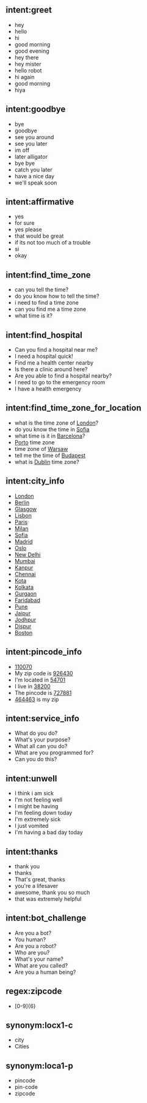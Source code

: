 ## intent:greet
- hey
- hello
- hi
- good morning
- good evening
- hey there
- hey mister
- hello robot
- hi again
- good morning
- hiya

## intent:goodbye
- bye
- goodbye
- see you around
- see you later
- im off
- later alligator
- bye bye
- catch you later
- have a nice day
- we'll speak soon

## intent:affirmative
- yes
- for sure
- yes please
- that would be great
- if its not too much of a trouble
- si
- okay

## intent:find_time_zone
- can you tell the time?
- do you know how to tell the time?
- i need to find a time zone
- can you find me a time zone
- what time is it?

## intent:find_hospital
- Can you find a hospital near me?
- I need a hospital quick!
- Find me a health center nearby
- Is there a clinic around here?
- Are you able to find a hospital nearby?
- I need to go to the emergency room
- I have a health emergency 

## intent:find_time_zone_for_location
- what is the time zone of [London](city)?
- do you know the time in [Sofia](city)
- what time is it in [Barcelona](city)?
- [Porto](city) time zone
- time zone of [Warsaw](city)
- tell me the time of [Budapest](city)
- what is [Dublin](city) time zone?

## intent:city_info
- [London](city)
- [Berlin](city)
- [Glasgow](city)
- [Lisbon](city)
- [Paris](city)
- [Milan](city)
- [Sofia](city)
- [Madrid](city)
- [Oslo](city)
- [New Delhi](city)
- [Mumbai](city)
- [Kanpur](city)
- [Chennai](city)
- [Kota](City)
- [Kolkata](city)
- [Gurgaon](city)
- [Faridabad](city)
- [Pune](city)
- [Jaipur](city)
- [Jodhpur](city)
- [Dispur](city)
- [Boston](city)

## intent:pincode_info
- [110070](pincode)
- My zip code is [926430](pincode)
- I'm located in [54701](pincode)
- I live in [38200](pincode)
- The pincode is [727881](pincode)
- [464463](pincode) is my zip 

## intent:service_info
- What do you do?
- What's your purpose?
- What all can you do?
- What are you programmed for?
- Can you do this?

## intent:unwell
- I think i am sick
- I'm not feeling well
- I might be having
- I'm feeling down today
- I'm extremely sick
- I just vomited
- I'm having a bad day today

## intent:thanks
- thank you
- thanks
- That's great, thanks
- you're a lifesaver
- awesome, thank you so much
- that was extremely helpful

## intent:bot_challenge
- Are you a bot?
- You human?
- Are you a robot?
- Who are you?
- What's your name?
- What are you called?
- Are you a human being?

## regex:zipcode
- [0-9]{6}

## synonym:locx1-c
- city
- Cities

## synonym:loca1-p
- pincode
- pin-code
- zipcode
